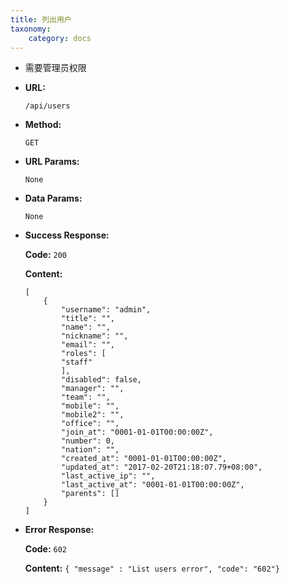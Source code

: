 ```yaml
---
title: 列出用户
taxonomy:
    category: docs
---
```


- 需要管理员权限

* **URL:**

    `/api/users`

* **Method:**

    `GET`

* **URL Params:**

    `None`

* **Data Params:**

    `None`

* **Success Response:**

	**Code:** `200`

    **Content:** 
    ```
    [
        {
            "username": "admin",
            "title": "",
            "name": "",
            "nickname": "",
            "email": "",
            "roles": [
            "staff"
            ],
            "disabled": false,
            "manager": "",
            "team": "",
            "mobile": "",
            "mobile2": "",
            "office": "",
            "join_at": "0001-01-01T00:00:00Z",
            "number": 0,
            "nation": "",
            "created_at": "0001-01-01T00:00:00Z",
            "updated_at": "2017-02-20T21:18:07.79+08:00",
            "last_active_ip": "",
            "last_active_at": "0001-01-01T00:00:00Z",
            "parents": []
        }
    ]
    ```

* **Error Response:**

    **Code:** `602`
  	
  	**Content:** `{ "message" : "List users error", "code": "602"}`